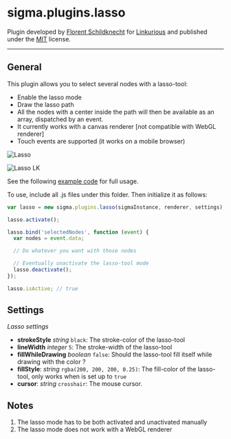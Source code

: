 sigma.plugins.lasso
==================

Plugin developed by [Florent Schildknecht](https://github.com/Flo-Schield-Bobby) for [Linkurious](https://github.com/Linkurious) and published under the [MIT](LICENSE) license.

---
## General
This plugin allows you to select several nodes with a lasso-tool:
- Enable the lasso mode
- Draw the lasso path
- All the nodes with a center inside the path will then be available as an array, dispatched by an event.
- It currently works with a canvas renderer [not compatible with WebGL renderer]
- Touch events are supported (it works on a mobile browser)

![Lasso](https://github.com/Linkurious/linkurious.js/wiki/media/lasso.gif)

![Lasso LK](https://github.com/Linkurious/linkurious.js/wiki/media/lasso-lk.gif)

See the following [example code](../../examples/lasso.html) for full usage.

To use, include all .js files under this folder. Then initialize it as follows:

````javascript
var lasso = new sigma.plugins.lasso(sigmaInstance, renderer, settings);

lasso.activate();

lasso.bind('selectedNodes', function (event) {
  var nodes = event.data;

  // Do whatever you want with those nodes

  // Eventually unactivate the lasso-tool mode
  lasso.deactivate();
});

lasso.isActive; // true
````

## Settings

*Lasso settings*

* **strokeStyle** *string* `black`: The stroke-color of the lasso-tool
* **lineWidth** *integer* `5`: The stroke-width of the lasso-tool
* **fillWhileDrawing** *boolean* `false`: Should the lasso-tool fill itself while drawing with the <fillStyle> color ?
* **fillStyle**: *string* `rgba(200, 200, 200, 0.25)`: The fill-color of the lasso-tool, only works when <fillWhileDrawing> is set up to `true`
* **cursor**: *string* `crosshair`: The mouse cursor.


## Notes
1. The lasso mode has to be both activated and unactivated manually
2. The lasso mode does not work with a WebGL renderer
